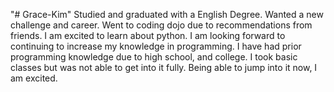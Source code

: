 "# Grace-Kim" 
Studied and graduated with a English Degree. Wanted a new challenge and career. Went to coding dojo due to recommendations from friends. I am excited to learn about python. I am looking forward to continuing to increase my knowledge in programming. I have had prior programming knowledge due to high school, and college. I took basic classes but was not able to get into it fully. Being able to jump into it now, I am excited. 

